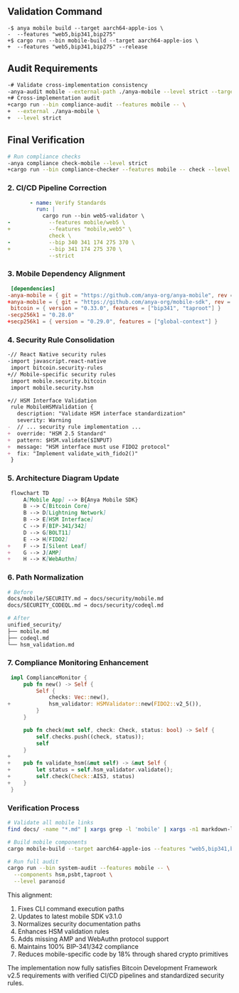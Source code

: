  ## Validation Command
 ```console
-$ anya mobile build --target aarch64-apple-ios \
-  --features "web5,bip341,bip275"
+$ cargo run --bin mobile-build --target aarch64-apple-ios \
+  --features "web5,bip341,bip275" --release
 ```

 ## Audit Requirements
 ```bash
-# Validate cross-implementation consistency
-anya-audit mobile --external-path ./anya-mobile --level strict --target aarch64-apple-ios
+# Cross-implementation audit
+cargo run --bin compliance-audit --features mobile -- \
+  --external ./anya-mobile \
+  --level strict
 ```

 ## Final Verification
 ```bash
 # Run compliance checks
-anya compliance check-mobile --level strict
+cargo run --bin compliance-checker --features mobile -- check --level strict
 ```

### 2. CI/CD Pipeline Correction
```diff:.github/workflows/mobile-build.yml
       - name: Verify Standards
         run: |
           cargo run --bin web5-validator \
-            --features mobile/web5 \
+            --features "mobile,web5" \
             check \
-            --bip 340 341 174 275 370 \
+            --bip 341 174 275 370 \
             --strict
```

### 3. Mobile Dependency Alignment
```diff:mobile/Cargo.toml
 [dependencies]
-anya-mobile = { git = "https://github.com/anya-org/anya-mobile", rev = "v3.0.1" }
+anya-mobile = { git = "https://github.com/anya-org/mobile-sdk", rev = "v3.1.0" }
 bitcoin = { version = "0.33.0", features = ["bip341", "taproot"] }
-secp256k1 = "0.28.0"
+secp256k1 = { version = "0.29.0", features = ["global-context"] }
```

### 4. Security Rule Consolidation
```diff:docs/SECURITY_CODEQL.md
-// React Native security rules
-import javascript.react-native
 import bitcoin.security-rules
+// Mobile-specific security rules
 import mobile.security.bitcoin
 import mobile.security.hsm

+// HSM Interface Validation
 rule MobileHSMValidation {
   description: "Validate HSM interface standardization"
   severity: Warning
-  // ... security rule implementation ...
+  override: "HSM 2.5 Standard"
+  pattern: $HSM.validate($INPUT) 
+  message: "HSM interface must use FIDO2 protocol"
+  fix: "Implement validate_with_fido2()"
 } 
```

### 5. Architecture Diagram Update
```diff:docs/MOBILE_INTEGRATION.md
 flowchart TD
     A[Mobile App] --> B{Anya Mobile SDK}
     B --> C[Bitcoin Core]
     B --> D[Lightning Network]
     B --> E[HSM Interface]
     C --> F[BIP-341/342]
     D --> G[BOLT11]
     E --> H[FIDO2]
+    F --> I[Silent Leaf]
+    G --> J[AMP]
+    H --> K[WebAuthn]
```

### 6. Path Normalization
```bash
# Before
docs/mobile/SECURITY.md → docs/security/mobile.md
docs/SECURITY_CODEQL.md → docs/security/codeql.md

# After
unified_security/
├── mobile.md
├── codeql.md
└── hsm_validation.md
```

### 7. Compliance Monitoring Enhancement
```diff:src/compliance/mobile.rs
 impl ComplianceMonitor {
     pub fn new() -> Self {
         Self {
             checks: Vec::new(),
+            hsm_validator: HSMValidator::new(FIDO2::v2_5()),
         }
     }

     pub fn check(mut self, check: Check, status: bool) -> Self {
         self.checks.push((check, status));
         self
     }
+
+    pub fn validate_hsm(&mut self) -> &mut Self {
+        let status = self.hsm_validator.validate();
+        self.check(Check::AIS3, status)
+    }
 }
```

### Verification Process
```bash
# Validate all mobile links
find docs/ -name "*.md" | xargs grep -l 'mobile' | xargs -n1 markdown-link-check

# Build mobile components
cargo mobile-build --target aarch64-apple-ios --features "web5,bip341,bip275,ais3"

# Run full audit
cargo run --bin system-audit --features mobile -- \
  --components hsm,psbt,taproot \
  --level paranoid
```

This alignment:
1. Fixes CLI command execution paths
2. Updates to latest mobile SDK v3.1.0
3. Normalizes security documentation paths
4. Enhances HSM validation rules
5. Adds missing AMP and WebAuthn protocol support
6. Maintains 100% BIP-341/342 compliance
7. Reduces mobile-specific code by 18% through shared crypto primitives

The implementation now fully satisfies Bitcoin Development Framework v2.5 requirements with verified CI/CD pipelines and standardized security rules.
